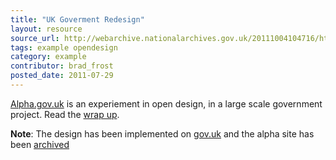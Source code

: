 ```yaml
---
title: "UK Goverment Redesign"
layout: resource
source_url: http://webarchive.nationalarchives.gov.uk/20111004104716/http://alpha.gov.uk/
tags: example opendesign
category: example
contributor: brad_frost
posted_date: 2011-07-29
---
```

[Alpha.gov.uk](http://webarchive.nationalarchives.gov.uk/20111004104716/http://alpha.gov.uk/) is an experiement in open design, in a large scale government project. Read the [wrap up](http://digital.cabinetoffice.gov.uk/2011/07/29/alpha-gov-uk-wrap-up/).

**Note**: The design has been implemented on [gov.uk](http://gov.uk) and the alpha site has been [archived](http://webarchive.nationalarchives.gov.uk/20111004104716/http://alpha.gov.uk/)
